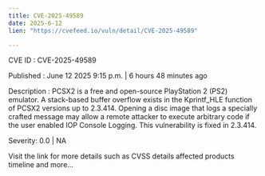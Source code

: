 ```yaml
---
title: CVE-2025-49589
date: 2025-6-12
lien: "https://cvefeed.io/vuln/detail/CVE-2025-49589"

---
```


CVE ID : CVE-2025-49589

Published :  June 12
2025
9:15 p.m. | 6 hours
48 minutes ago

Description : PCSX2 is a free and open-source PlayStation 2 (PS2) emulator. A stack-based buffer overflow exists in the Kprintf_HLE function of PCSX2 versions up to 2.3.414. Opening a disc image that logs a specially crafted message may allow a remote attacker to execute arbitrary code if the user enabled IOP Console Logging. This vulnerability is fixed in 2.3.414.

Severity: 0.0 | NA

Visit the link for more details
such as CVSS details
affected products
timeline
and more...
